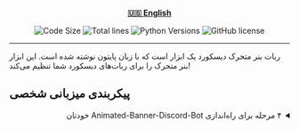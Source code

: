 <div align="center">

[**🇺🇸 English**](../../README.md)

</div>

<p align="center">
  <img src="https://img.shields.io/github/languages/code-size/robonamari/Animated-Banner-Discord-Bot?style=flat" alt="Code Size">
  <img src="https://tokei.rs/b1/github/robonamari/Animated-Banner-Discord-Bot?style=flat" alt="Total lines">
  <img src="https://img.shields.io/badge/python-%5E3.9-blue" alt="Python Versions">
  <img src="https://img.shields.io/github/license/robonamari/Animated-Banner-Discord-Bot" alt="GitHub license">
</p>

---

<p dir="rtl">

ربات بنر متحرک دیسکورد یک ابزار است که با زبان پایتون نوشته شده است. این ابزار بنر متحرک را برای ربات‌های دیسکورد شما تنظیم می‌کند!

## پیکربندی میزبانی شخصی

<details>
<summary dir="rtl">۴ مرحله برای راه‌اندازی Animated-Banner-Discord-Bot خودتان</summary>

### ۱. کلون کردن مخزن

```bash
git clone https://github.com/robonamari/Animated-Banner-Discord-Bot
```

### ۲. نصب پایتون و وابستگی‌ها

پایتون را نصب کنید، سپس وابستگی‌های مورد نیاز را نصب کنید:

```bash
pip install -r requirements.txt
```

### 3. تنظیم اسکریپت

1. نام **.env.example** را به **.env** تغییر دهید.
2. توضیحات کامل متغیرهای محیطی داخل فایل `.env` نوشته شده اند، آن ها را مطابق نیاز تکمیل کنید.

### ۴. اجرای اسکریپت

```bash
python main.py
```

### تمام!

اسکریپت شما باید به طور کامل پیکربندی شده و آماده اجرا باشد!

</details></p>
